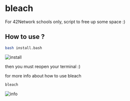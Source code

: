 # bleach
For 42Network schools only, script to free up some space :)

## How to use ?
```bash
bash install.bash
```
![install](https://raw.githubusercontent.com/Ra-Wo/bleach_42/master/screenshots/install.png)

then you must reopen your terminal :)

for more info about how to use bleach
```bash
bleach
```
![info](https://raw.githubusercontent.com/Ra-Wo/bleach_42/master/screenshots/info.png)
